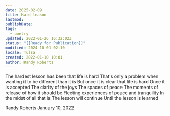 ```yaml
---
date: 2025-02-09
title: Hard leason
lastmod: 
publishDate: 
tags:
  - poetry
updated: 2022-01-26 16:32:02Z
status: "[[Ready for Publication]]"
modified: 2024-10-01 02:10
locale: Tulsa
created: 2022-01-10 10:01
author: Randy Roberts
---
```


The hardest lesson has been that life is hard
That's only a problem when wanting it to be different than it is
But once it is clear that life is hard
Once it is accepted
The clarity of the joys
The spaces of peace
The moments of release of how it should be
Fleeting experiences of peace and tranquility
In the midst of all that is
The lesson will continue
Until the lesson is learned

Randy Roberts January 10, 2022
